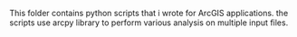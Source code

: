 This folder contains python scripts that i wrote for ArcGIS applications. the scripts use arcpy library to perform various analysis on multiple input files.
